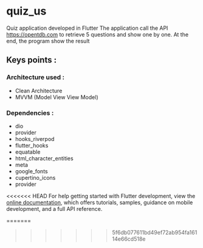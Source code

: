 # quiz_us

Quiz application developed in Flutter
The application call the API https://opentdb.com to retrieve 5 questions and show one by one. 
At the end, the program show the result

## Keys points :

### Architecture used : 
- Clean Architecture 
- MVVM (Model View View Model)

### Dependencies : 
- dio 
- provider
- hooks_riverpod
- flutter_hooks
- equatable
- html_character_entities
- meta
- google_fonts
- cupertino_icons
- provider


<<<<<<< HEAD
For help getting started with Flutter development, view the
[online documentation](https://docs.flutter.dev/), which offers tutorials,
samples, guidance on mobile development, and a full API reference.

=======
>>>>>>> 5f6db077611bd49ef72ab954fa16114e66cd518e
